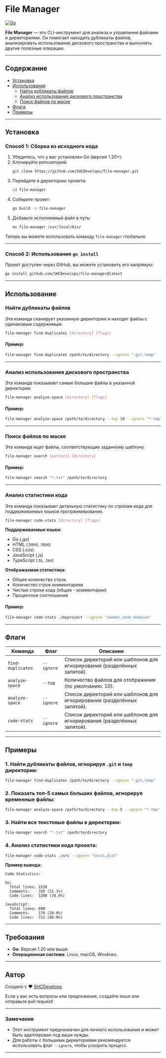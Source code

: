 # File Manager

[![Go](https://img.shields.io/badge/Go-1.20+-blue.svg)](https://golang.org/)

**File Manager** — это CLI-инструмент для анализа и управления файлами и директориями. Он помогает находить дубликаты файлов, анализировать использование дискового пространства и выполнять другие полезные операции.

---

## Содержание

- [Установка](#установка)
- [Использование](#использование)
    - [Найти дубликаты файлов](#найти-дубликаты-файлов)
    - [Анализ использования дискового пространства](#анализ-использования-дискового-пространства)
    - [Поиск файлов по маске](#поиск-файлов-по-маске)
- [Флаги](#флаги)
- [Примеры](#примеры)

---

## Установка

### Способ 1: Сборка из исходного кода

1. Убедитесь, что у вас установлен Go (версия 1.20+).
2. Клонируйте репозиторий:
   ```bash
   git clone https://github.com/SHCDevelops/file-manager.git
   ```
3. Перейдите в директорию проекта:
   ```bash
   cd file-manager
   ```
4. Соберите проект:
   ```bash
   go build -o file-manager
   ```
5. Добавьте исполняемый файл в путь:
   ```bash
   mv file-manager /usr/local/bin/
   ```

Теперь вы можете использовать команду `file-manager` глобально.

---

### Способ 2: Использование `go install`

Проект доступен через GitHub, вы можете установить его напрямую:

```bash
go install github.com/SHCDevelops/file-manager@latest
```

---

## Использование

### Найти дубликаты файлов

Эта команда сканирует указанную директорию и находит файлы с одинаковым содержимым.

```bash
file-manager find-duplicates [directory] [flags]
```

#### Пример:
```bash
file-manager find-duplicates /path/to/directory --ignore ".git,temp"
```

---

### Анализ использования дискового пространства

Эта команда показывает самые большие файлы в указанной директории.

```bash
file-manager analyze-space [directory] [flags]
```

#### Пример:
```bash
file-manager analyze-space /path/to/directory --top 10 --ignore "*.tmp"
```

---

### Поиск файлов по маске

Эта команда ищет файлы, соответствующие заданному шаблону.

```bash
file-manager search [pattern] [directory]
```

#### Пример:
```bash
file-manager search "*.txt" /path/to/directory
```
---
### Анализ статистики кода

Эта команда показывает детальную статистику по строкам кода для поддерживаемых языков программирования.

```bash
file-manager code-stats [directory] [flags]
```

**Поддерживаемые языки:**
- Go (.go)
- HTML (.html, .htm)
- CSS (.css)
- JavaScript (.js)
- TypeScript (.ts, .tsx)

**Отображаемая статистика:**
- Общее количество строк
- Количество строк комментариев
- Чистые строки кода (общее - комментарии)
- Процентное соотношение

#### Пример:
```bash
file-manager code-stats ./myproject --ignore "vendor,node_modules"
```

---

## Флаги

| Команда              | Флаг       | Описание                                                                 |
|----------------------|------------|--------------------------------------------------------------------------|
| `find-duplicates`    | `--ignore` | Список директорий или шаблонов для игнорирования (разделённых запятой).   |
| `analyze-space`      | `--top`    | Количество файлов для отображения (по умолчанию: 10).                    |
| `analyze-space`      | `--ignore` | Список директорий или шаблонов для игнорирования (разделённых запятой).   |
| `code-stats`         | `--ignore` | Список директорий или шаблонов для игнорирования (разделённых запятой).   |

---

## Примеры

### 1. Найти дубликаты файлов, игнорируя `.git` и `temp` директории:
```bash
file-manager find-duplicates /path/to/directory --ignore ".git,temp"
```

### 2. Показать топ-5 самых больших файлов, игнорируя временные файлы:
```bash
file-manager analyze-space /path/to/directory --top 5 --ignore "*.tmp"
```

### 3. Найти все текстовые файлы в директории:
```bash
file-manager search "*.txt" /path/to/directory
```

### 4. Анализ статистики кода проекта:
```bash
file-manager code-stats ./src --ignore "tests,dist"
```

**Пример вывода:**
```
Code Statistics:

Go:
  Total lines: 1520
  Comments:    320 (21.1%)
  Code lines:  1200 (78.9%)

JavaScript:
  Total lines: 890
  Comments:    178 (20.0%)
  Code lines:  712 (80.0%)
```

---

## Требования

- **Go**: Версия 1.20 или выше.
- **Операционная система**: Linux, macOS, Windows.

---

## Автор

Создано с ❤️ [SHCDevelops](https://github.com/SHCDevelops)

Если у вас есть вопросы или предложения, создайте issue или отправьте pull request!

---

### Замечания

- Этот инструмент предназначен для личного использования и может быть адаптирован под ваши нужды.
- Для работы с большими директориями рекомендуется использовать флаг `--ignore`, чтобы ускорить процесс.

---